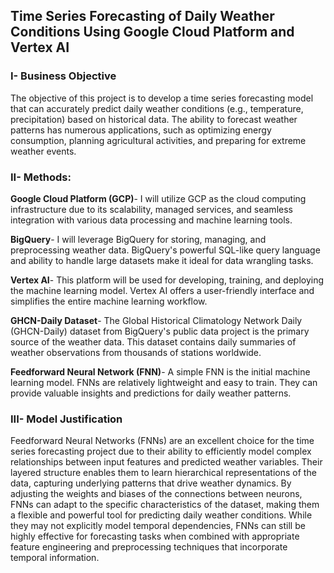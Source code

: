 ## Time Series Forecasting of Daily Weather Conditions Using Google Cloud Platform and Vertex AI

### I- Business Objective

The objective of this project is to develop a time series forecasting model that can accurately predict daily weather conditions (e.g., temperature, precipitation) based on historical data. The ability to forecast weather patterns has numerous applications, such as optimizing energy consumption, planning agricultural activities, and preparing for extreme weather events.

### II- Methods:

**Google Cloud Platform (GCP)**- I will utilize GCP as the cloud computing infrastructure due to its scalability, managed services, and seamless integration with various data processing and machine learning tools.

**BigQuery**- I will leverage BigQuery for storing, managing, and preprocessing weather data. BigQuery's powerful SQL-like query language and ability to handle large datasets make it ideal for data wrangling tasks.

**Vertex AI**- This platform will be used for developing, training, and deploying the machine learning model. Vertex AI offers a user-friendly interface and simplifies the entire machine learning workflow.

**GHCN-Daily Dataset**- The Global Historical Climatology Network Daily (GHCN-Daily) dataset from BigQuery's public data project is the primary source of the weather data. This dataset contains daily summaries of weather observations from thousands of stations worldwide.

**Feedforward Neural Network (FNN)**- A simple FNN is the initial machine learning model. FNNs are relatively lightweight and easy to train. They can provide valuable insights and predictions for daily weather patterns.

### III- Model Justification

Feedforward Neural Networks (FNNs) are an excellent choice for the time series forecasting project due to their ability to efficiently model complex relationships between input features and predicted weather variables. Their layered structure enables them to learn hierarchical representations of the data, capturing underlying patterns that drive weather dynamics. By adjusting the weights and biases of the connections between neurons, FNNs can adapt to the specific characteristics of the dataset, making them a flexible and powerful tool for predicting daily weather conditions. While they may not explicitly model temporal dependencies, FNNs can still be highly effective for forecasting tasks when combined with appropriate feature engineering and preprocessing techniques that incorporate temporal information.
